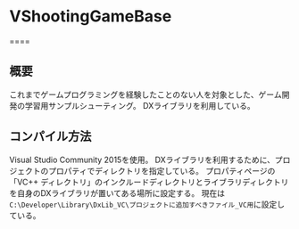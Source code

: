 # VShootingGameBase
====

## 概要
これまでゲームプログラミングを経験したことのない人を対象とした、ゲーム開発の学習用サンプルシューティング。
DXライブラリを利用している。

## コンパイル方法
Visual Studio Community 2015を使用。
DXライブラリを利用するために、プロジェクトのプロパティでディレクトリを指定している。
プロパティページの「VC++ ディレクトリ」のインクルードディレクトリとライブラリディレクトリを自身のDXライブラリが置いてある場所に設定する。
現在は`C:\Developer\Library\DxLib_VC\プロジェクトに追加すべきファイル_VC用`に設定している。
